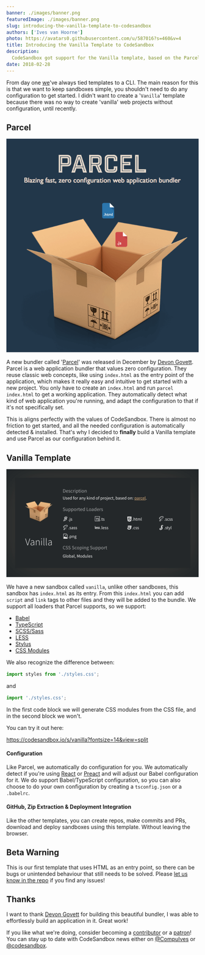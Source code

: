 ```yaml
---
banner: ./images/banner.png
featuredImage: ./images/banner.png
slug: introducing-the-vanilla-template-to-codesandbox
authors: ['Ives van Hoorne']
photo: https://avatars0.githubusercontent.com/u/587016?s=460&v=4
title: Introducing the Vanilla Template to CodeSandbox
description:
  CodeSandbox got support for the Vanilla template, based on the Parcel bundler.
date: 2018-02-28
---
```


From day one [we](https://codesandbox.io)'ve always tied templates to a CLI. The
main reason for this is that we want to keep sandboxes simple, you shouldn't
need to do any configuration to get started. I didn't want to create a
'`Vanilla`' template because there was no way to create 'vanilla' web projects
without configuration, until recently.

## Parcel

![](./images/0.png)

A new bundler called '[Parcel](https://github.com/parcel-bundler/parcel)' was
released in December by [Devon Govett](https://twitter.com/devongovett). Parcel
is a web application bundler that values zero configuration. They reuse classic
web concepts, like using `index.html` as the entry point of the application,
which makes it really easy and intuitive to get started with a new project. You
only have to create an `index.html` and run `parcel index.html` to get a working
application. They automatically detect what kind of web application you're
running, and adapt the configuration to that if it's not specifically set.

This is aligns perfectly with the values of CodeSandbox. There is almost no
friction to get started, and all the needed configuration is automatically
detected & installed. That's why I decided to **finally** build a Vanilla
template and use Parcel as our configuration behind it.

## Vanilla Template

![](./images/1.png)

We have a new sandbox called `vanilla`, unlike other sandboxes, this sandbox has
`index.html` as its entry. From this `index.html` you can add `script` and
`link` tags to other files and they will be added to the bundle. We support all
loaders that Parcel supports, so we support:

- [Babel](https://github.com/babel/babel)
- [TypeScript](https://github.com/Microsoft/TypeScript)
- [SCSS/Sass](https://github.com/sass/sass)
- [LESS](https://github.com/less/less.js)
- [Stylus](https://github.com/stylus/stylus)
- [CSS Modules](https://github.com/css-modules/css-modules)

We also recognize the difference between:

```js
import styles from './styles.css';
```

and

```js
import './styles.css';
```

In the first code block we will generate CSS modules from the CSS file, and in
the second block we won't.

You can try it out here:

<!-- https://vanilla.codesandbox.io -->

https://codesandbox.io/s/vanilla?fontsize=14&view=split

#### Configuration

Like Parcel, we automatically do configuration for you. We automatically detect
if you're using [React](https://github.com/facebook/react) or
[Preact](https://github.com/preactjs/preact) and will adjust our Babel
configuration for it. We do support Babel/TypeScript configuration, so you can
also choose to do your own configuration by creating a `tsconfig.json` or a
`.babelrc`.

#### GitHub, Zip Extraction & Deployment Integration

Like the other templates, you can create repos, make commits and PRs, download
and deploy sandboxes using this template. Without leaving the browser.

## Beta Warning

This is our first template that uses HTML as an entry point, so there can be
bugs or unintended behaviour that still needs to be solved. Please
[let us know in the repo](https://github.com/codesandbox/codesandbox-client/issues/new/choose)
if you find any issues!

## Thanks

I want to thank [Devon Govett](https://twitter.com/devongovett) for building
this beautiful bundler, I was able to effortlessly build an application in it.
Great work!

If you like what we're doing, consider becoming a
[contributor](https://github.com/codesandbox/codesandbox-client) or a
[patron](http://codesandbox.io/patron)! You can stay up to date with CodeSandbox
news either on [@CompuIves](https://twitter.com/CompuIves) or
[@codesandbox](https://twitter.com/codesandbox).
